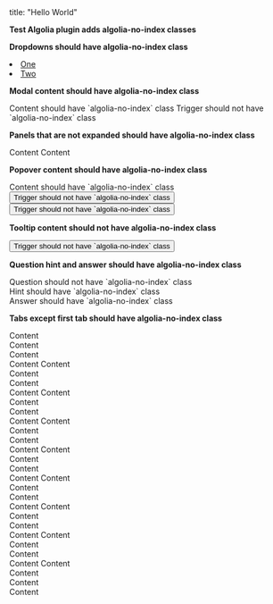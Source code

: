 <frontmatter>
  title: "Hello World"
</frontmatter>

**Test Algolia plugin adds algolia-no-index classes**

**Dropdowns should have algolia-no-index class**

<dropdown header="Dropdown">
  <li><a class="dropdown-item" href="/">One</a></li>
  <li><a class="dropdown-item" href="/">Two</a></li>
</dropdown>

**Modal content should have algolia-no-index class**

<modal header="Modal" id="modal:trigger_id">
  Content should have `algolia-no-index` class
</modal>
<trigger for="modal:trigger_id">Trigger should not have `algolia-no-index` class</trigger>

**Panels that are not expanded should have algolia-no-index class**

<panel header="Panel">
  Content
</panel>

<panel header="Panel" expanded>
  Content
</panel>

**Popover content should have algolia-no-index class**

<popover effect="fade" header="Title" placement="top">
  <div slot="content">Content should have `algolia-no-index` class</div>
  <button class="btn btn-secondary">Trigger should not have `algolia-no-index` class</button>
</popover>

<popover effect="fade" header="Title" content="Content as attribute does not require `algolia-no-index` class" placement="top">
  <button class="btn btn-secondary">Trigger should not have `algolia-no-index` class</button>
</popover>

**Tooltip content should not have algolia-no-index class**

<tooltip content="Content as attribute does not require `algolia-no-index` class" placement="top">
  <button class="btn btn-secondary">Trigger should not have `algolia-no-index` class</button>
</tooltip>

**Question hint and answer should have algolia-no-index class**

<question>
  Question should not have `algolia-no-index` class
  <div slot="hint">Hint should have `algolia-no-index` class</div>
  <div slot="answer">Answer should have `algolia-no-index` class</div>
</question>

**Tabs except first tab should have algolia-no-index class**

<tabs>
  <tab header="First Tab">
    Content<br />Content<br />Content<br />Content
  </tab>
  <tab header="Second Tab">
    Content<br />Content<br />Content<br />Content
  </tab>
</tabs>

<tabs>
  <tab-group header="First Group">
    <tab header="First Tab">
      Content<br />Content<br />Content<br />Content
    </tab>
    <tab header="Second Tab">
      Content<br />Content<br />Content<br />Content
    </tab>
  </tab-group>
  <tab-group header="Second Group">
    <tab header="First Tab">
      Content<br />Content<br />Content<br />Content
    </tab>
    <tab header="Second Tab">
      Content<br />Content<br />Content<br />Content
    </tab>
  </tab-group>
</tabs>

<tabs>
  <tab-group header="Outer One">
    <tab header="First Tab">
      Content<br />Content<br />Content<br />Content
    </tab>
    <tab header="Second Tab">
      Content<br />Content<br />Content<br />Content
    </tab>
  </tab-group>
  <tab header="Outer Two">
    Content<br />Content<br />Content<br />Content
  </tab>
</tabs>
